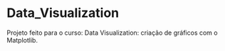 # Data_Visualization
Projeto feito para o curso: Data Visualization: criação de gráficos com o Matplotlib.

